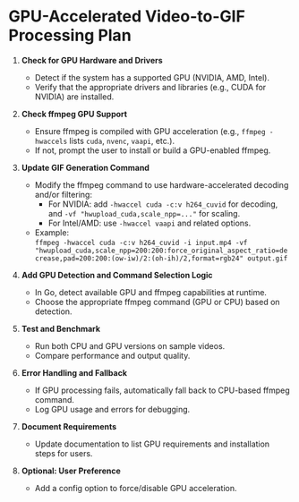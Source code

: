# GPU-Accelerated Video-to-GIF Processing Plan

1. **Check for GPU Hardware and Drivers**
   - Detect if the system has a supported GPU (NVIDIA, AMD, Intel).
   - Verify that the appropriate drivers and libraries (e.g., CUDA for NVIDIA) are installed.

2. **Check ffmpeg GPU Support**
   - Ensure ffmpeg is compiled with GPU acceleration (e.g., `ffmpeg -hwaccels` lists `cuda`, `nvenc`, `vaapi`, etc.).
   - If not, prompt the user to install or build a GPU-enabled ffmpeg.

3. **Update GIF Generation Command**
   - Modify the ffmpeg command to use hardware-accelerated decoding and/or filtering:
     - For NVIDIA: add `-hwaccel cuda -c:v h264_cuvid` for decoding, and `-vf "hwupload_cuda,scale_npp=..."` for scaling.
     - For Intel/AMD: use `-hwaccel vaapi` and related options.
   - Example:  
     `ffmpeg -hwaccel cuda -c:v h264_cuvid -i input.mp4 -vf "hwupload_cuda,scale_npp=200:200:force_original_aspect_ratio=decrease,pad=200:200:(ow-iw)/2:(oh-ih)/2,format=rgb24" output.gif`

4. **Add GPU Detection and Command Selection Logic**
   - In Go, detect available GPU and ffmpeg capabilities at runtime.
   - Choose the appropriate ffmpeg command (GPU or CPU) based on detection.

5. **Test and Benchmark**
   - Run both CPU and GPU versions on sample videos.
   - Compare performance and output quality.

6. **Error Handling and Fallback**
   - If GPU processing fails, automatically fall back to CPU-based ffmpeg command.
   - Log GPU usage and errors for debugging.

7. **Document Requirements**
   - Update documentation to list GPU requirements and installation steps for users.

8. **Optional: User Preference**
   - Add a config option to force/disable GPU acceleration.
